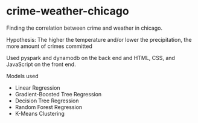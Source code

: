 # crime-weather-chicago

Finding the correlation between crime and weather in chicago.

Hypothesis: The higher the temperature and/or lower the precipitation, the more amount of crimes committed

Used pyspark and dynamodb on the back end and HTML, CSS, and JavaScript on the front end. 

Models used
- Linear Regression
- Gradient-Boosted Tree Regression
- Decision Tree Regression
- Random Forest Regression
- K-Means Clustering
